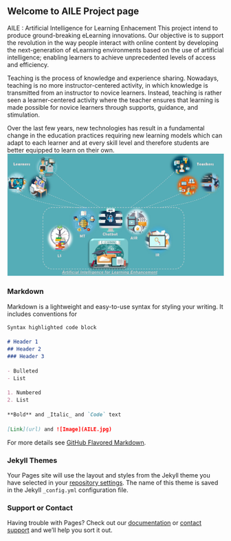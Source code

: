 ## Welcome to AILE Project page

AILE : Artificial Intelligence for Learning Enhacement
This project intend to produce ground-breaking eLearning innovations. Our objective is to support the revolution in the way people interact with online content by developing the next-generation of eLearning environments based on the use of artificial intelligence; enabling learners to achieve unprecedented levels of access and efficiency.

Teaching is the process of knowledge and experience sharing. Nowadays, teaching is no more instructor-centered activity, in which knowledge is transmitted from an instructor to novice learners. Instead, teaching is rather seen a learner-centered activity where the teacher ensures that learning is made possible for novice learners through supports, guidance, and stimulation.

Over the last few years, new technologies has result in a fundamental change in the education practices requiring new learning models which can adapt to each learner and at every skill level and therefore students are better equipped to learn on their own.
![Image](/AILE.jpg)

### Markdown

Markdown is a lightweight and easy-to-use syntax for styling your writing. It includes conventions for

```markdown
Syntax highlighted code block

# Header 1
## Header 2
### Header 3

- Bulleted
- List

1. Numbered
2. List

**Bold** and _Italic_ and `Code` text

[Link](url) and ![Image](AILE.jpg)
```

For more details see [GitHub Flavored Markdown](https://guides.github.com/features/mastering-markdown/).

### Jekyll Themes

Your Pages site will use the layout and styles from the Jekyll theme you have selected in your [repository settings](https://github.com/AILE-Project/AILE-Project.github.io/settings). The name of this theme is saved in the Jekyll `_config.yml` configuration file.

### Support or Contact

Having trouble with Pages? Check out our [documentation](https://help.github.com/categories/github-pages-basics/) or [contact support](https://github.com/contact) and we’ll help you sort it out.
